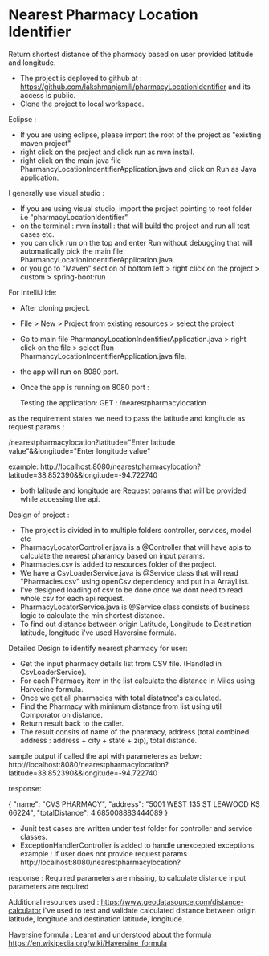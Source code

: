 # Nearest Pharmacy Location Identifier

Return shortest distance of the pharmacy based on user provided latitude and longitude.

- The project is deployed to github at : https://github.com/lakshmanjamili/pharmacyLocationIdentifier and its access is public.
- Clone the project to local workspace.

Eclipse :

- If you are using eclipse, please import the root of the project as "existing maven project"
- right click on the project and click run as mvn install.
- right click on the main java file PharmancyLocationIndentifierApplication.java and click on Run as Java application.

I generally use visual studio :

- If you are using visual studio, import the project pointing to root folder i.e "pharmacyLocationIdentifier"
- on the terminal : mvn install : that will build the project and run all test cases etc.
- you can click run on the top and enter Run without debugging that will automatically pick the main file PharmancyLocationIndentifierApplication.java
- or you go to "Maven" section of bottom left > right click on the project > custom > spring-boot:run

For IntelliJ ide:
- After cloning project.
- File > New > Project from existing resources > select the project
- Go to main file PharmancyLocationIndentifierApplication.java > right click on the file > select Run PharmancyLocationIndentifierApplication.java file.

- the app will run on 8080 port.

- Once the app is running on 8080 port :
  
  Testing the application:
GET : /nearestpharmacylocation

as the requirement states we need to pass the latitude and longitude as request params :

/nearestpharmacylocation?latitude="Enter latitude value"&&longitude="Enter longitude value"

example:
http://localhost:8080/nearestpharmacylocation?latitude=38.852390&&longitude=-94.722740

- both lalitude and longitude are Request params that will be provided while accessing the api.

Design of project :

- The project is divided in to multiple folders controller, services, model etc
- PharmacyLocatorController.java is a @Controller that will have apis to calculate the nearest pharamcy based on input params.
- Pharmacies.csv is added to resources folder of the project.
- We have a CsvLoaderService.java is @Service class that will read "Pharmacies.csv" using openCsv dependency and put in a ArrayList.
- I've designed loading of csv to be done once we dont need to read whole csv for each api request.
- PharmacyLocatorService.java is @Service class consists of business logic to calculate the min shortest distance.
- To find out distance between origin Latitude, Longitude to Destination latitude, longitude i've used Haversine formula.

Detailed Design to identify nearest pharmacy for user:

* Get the input pharmacy details list from CSV file. (Handled in CsvLoaderService).
* For each Pharmacy item in the list calculate the distance in Miles using Harvesine formula.
* Once we get all pharmacies with total distatnce's calculated.
* Find the Pharmacy with minimum distance from list using util Comporator on distance.
* Return result back to the caller.
* The result consits of name of the pharmacy, address (total combined address : address + city + state + zip), total distance.

sample output if called the api with parameteres as below:
http://localhost:8080/nearestpharmacylocation?latitude=38.852390&&longitude=-94.722740

response:

{
     "name": "CVS PHARMACY",
     "address": "5001 WEST 135 ST LEAWOOD KS 66224",
     "totalDistance": 4.685008883444089
}

* Junit test cases are written under test folder for controller and service classes.
* ExceptionHandlerController is added to handle  unexcepted exceptions.
example : if user does not provide request params
http://localhost:8080/nearestpharmacylocation?

response :
Required parameters are missing, to calculate distance input parameters are required

Additional resources used :
https://www.geodatasource.com/distance-calculator
i've used to test and validate calculated distance between origin latitude, longitude and destination latitude, longitude.

Haversine formula : Learnt and understood about the formula
https://en.wikipedia.org/wiki/Haversine_formula

